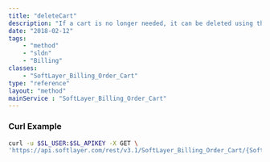 ```yaml
---
title: "deleteCart"
description: "If a cart is no longer needed, it can be deleted using this service. Once a cart has been deleted, it cannot be retrieved again. "
date: "2018-02-12"
tags:
    - "method"
    - "sldn"
    - "Billing"
classes:
    - "SoftLayer_Billing_Order_Cart"
type: "reference"
layout: "method"
mainService : "SoftLayer_Billing_Order_Cart"
---
```


### Curl Example
```bash
curl -u $SL_USER:$SL_APIKEY -X GET \
'https://api.softlayer.com/rest/v3.1/SoftLayer_Billing_Order_Cart/{SoftLayer_Billing_Order_CartID}/deleteCart'
```
